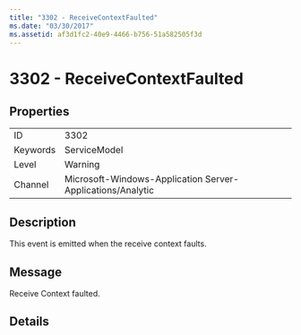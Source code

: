 ```yaml
---
title: "3302 - ReceiveContextFaulted"
ms.date: "03/30/2017"
ms.assetid: af3d1fc2-40e9-4466-b756-51a582505f3d
---
```

# 3302 - ReceiveContextFaulted
## Properties  
  
|||  
|-|-|  
|ID|3302|  
|Keywords|ServiceModel|  
|Level|Warning|  
|Channel|Microsoft-Windows-Application Server-Applications/Analytic|  
  
## Description  
 This event is emitted when the receive context faults.  
  
## Message  
 Receive Context faulted.  
  
## Details
